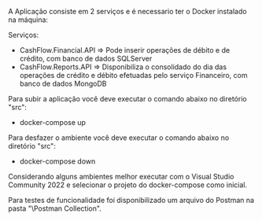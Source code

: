 A Aplicação consiste em 2 serviços e é necessario ter o Docker instalado na máquina:

Serviços:

- CashFlow.Financial.API => Pode inserir operações de débito e de crédito, com banco de dados SQLServer
- CashFlow.Reports.API => Disponibiliza o consolidado do dia das operações de crédito e débito efetuadas pelo serviço Financeiro, com banco de dados MongoDB

Para subir a aplicação você deve executar o comando abaixo no diretório "src":

- docker-compose up

Para desfazer o ambiente você deve  executar o comando abaixo no diretório "src":

- docker-compose down

Considerando alguns ambientes melhor executar com o Visual Studio Community 2022 e selecionar o projeto do docker-compose como inicial.

Para testes de funcionalidade foi disponibilizado um arquivo do Postman na pasta "\Postman Collection".
